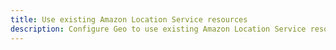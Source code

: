 ```yaml
---
title: Use existing Amazon Location Service resources
description: Configure Geo to use existing Amazon Location Service resources by referencing them in your configuration.
---
```


<inline-fragment platform="js" src="~/lib/geo/fragments/existing-resources.md"></inline-fragment>
